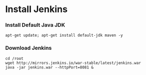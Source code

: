 # Install Jenkins     

### Install Default Java JDK
```
apt-get update; apt-get install default-jdk maven -y 
```

### Download Jenkins 
```
cd /root
wget http://mirrors.jenkins.io/war-stable/latest/jenkins.war
java -jar jenkins.war --httpPort=8081 & 
```
